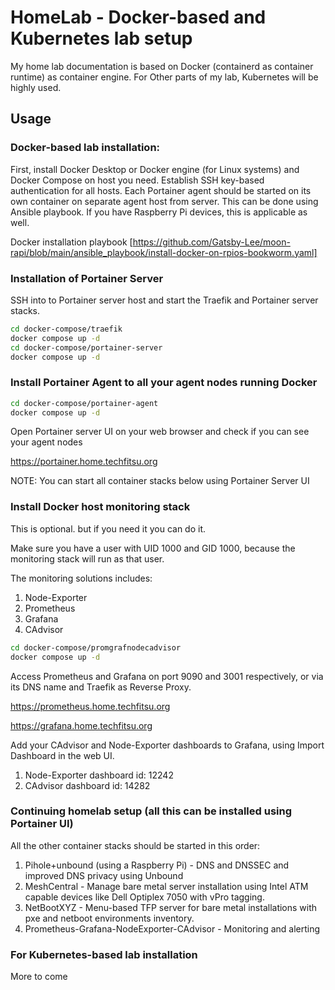 # HomeLab - Docker-based and Kubernetes lab setup
My home lab documentation is based on Docker (containerd as container runtime) as container engine. For Other parts of my lab, Kubernetes will be highly used.

## Usage
### Docker-based lab installation: 
First, install Docker Desktop or Docker engine (for Linux systems) and Docker Compose on host you need. Establish SSH key-based authentication for all hosts. Each Portainer agent should be started on its own container on separate agent host from server. This can be done using Ansible playbook. If you have Raspberry Pi devices, this is applicable as well.

Docker installation playbook [https://github.com/Gatsby-Lee/moon-rapi/blob/main/ansible_playbook/install-docker-on-rpios-bookworm.yaml]



### Installation of Portainer Server
SSH into to Portainer server host and start the Traefik and Portainer server stacks.

```bash
cd docker-compose/traefik
docker compose up -d
cd docker-compose/portainer-server
docker compose up -d
```

### Install Portainer Agent to all your agent nodes running Docker

```bash
cd docker-compose/portainer-agent
docker compose up -d
```

Open Portainer server UI on your web browser and check if you can see your agent nodes

https://portainer.home.techfitsu.org


NOTE: You can start all container stacks below using Portainer Server UI

### Install Docker host monitoring stack
This is optional. but if you need it you can do it.

Make sure you have a user with UID 1000 and GID 1000, because the monitoring stack will run as that user.

The monitoring solutions includes:
1. Node-Exporter
2. Prometheus
3. Grafana
4. CAdvisor

```bash
cd docker-compose/promgrafnodecadvisor
docker compose up -d
```


Access Prometheus and Grafana on port 9090 and 3001 respectively, or via its DNS name and Traefik as Reverse Proxy.

https://prometheus.home.techfitsu.org

https://grafana.home.techfitsu.org


Add your CAdvisor and Node-Exporter dashboards to Grafana, using Import Dashboard in the web UI.

1. Node-Exporter dashboard id: 12242
2. CAdvisor dashboard id: 14282



### Continuing homelab setup (all this can be installed using Portainer UI)
All the other container stacks should be started in this order:
1. Pihole+unbound (using a Raspberry Pi) - DNS and DNSSEC and improved DNS privacy using Unbound
2. MeshCentral - Manage bare metal server installation using Intel ATM capable devices like Dell Optiplex 7050 with vPro tagging.
3. NetBootXYZ - Menu-based TFP server for bare metal installations with pxe and netboot environments inventory.
3. Prometheus-Grafana-NodeExporter-CAdvisor - Monitoring and alerting


###  For Kubernetes-based lab installation
More to come